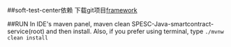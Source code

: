 ##soft-test-center依赖
下载git项目[framework](https://github.com/USTB-InternetSecurityLab/SPESC-Java-framework.git)

##RUN
In IDE's maven panel, maven clean SPESC-Java-smartcontract-service(root) and then install. Also, if you prefer using terminal, type
`./mvnw clean install`